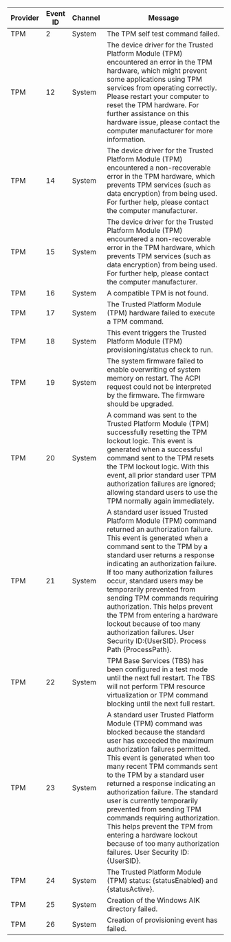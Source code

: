 Provider  |  Event ID  |  Channel  |  Message
----------|------------|-----------|------------------------------------------------------------------------------------------------------------------------------------------------------------------------------------------------------------------------------------------------------------------------------------------------------------------------------------------------------------------------------------------------------------------------------------------------------------------------------------------------------------------------------------------------------------
TPM       |  2         |  System   |  The TPM self test command failed.
TPM       |  12        |  System   |  The device driver for the Trusted Platform Module (TPM) encountered an error in the TPM hardware, which might prevent some applications using TPM services from operating correctly.  Please restart your computer to reset the TPM hardware.  For further assistance on this hardware issue, please contact the computer manufacturer for more information.
TPM       |  14        |  System   |  The device driver for the Trusted Platform Module (TPM) encountered a non-recoverable error in the TPM hardware, which prevents TPM services (such as data encryption) from being used. For further help, please contact the computer manufacturer.
TPM       |  15        |  System   |  The device driver for the Trusted Platform Module (TPM) encountered a non-recoverable error in the TPM hardware, which prevents TPM services (such as data encryption) from being used. For further help, please contact the computer manufacturer.
TPM       |  16        |  System   |  A compatible TPM is not found.
TPM       |  17        |  System   |  The Trusted Platform Module (TPM) hardware failed to execute a TPM command.
TPM       |  18        |  System   |  This event triggers the Trusted Platform Module (TPM) provisioning/status check to run.
TPM       |  19        |  System   |  The system firmware failed to enable overwriting of system memory on restart. The ACPI request could not be interpreted by the firmware. The firmware should be upgraded.
TPM       |  20        |  System   |  A command was sent to the Trusted Platform Module (TPM) successfully resetting the TPM lockout logic. This event is generated when a successful command sent to the TPM resets the TPM lockout logic.  With this event, all prior standard user TPM authorization failures are ignored; allowing standard users to use the TPM normally again immediately.
TPM       |  21        |  System   |  A standard user issued Trusted Platform Module (TPM) command returned an authorization failure. This event is generated when a command sent to the TPM by a standard user returns a response indicating an authorization failure.  If too many authorization failures occur, standard users may be temporarily prevented from sending TPM commands requiring authorization.  This helps prevent the TPM from entering a hardware lockout because of too many authorization failures. User Security ID:{UserSID}. Process Path {ProcessPath}.
TPM       |  22        |  System   |  TPM Base Services (TBS) has been configured in a test mode until the next full restart. The TBS will not perform TPM resource virtualization or TPM command blocking until the next full restart.
TPM       |  23        |  System   |  A standard user Trusted Platform Module (TPM) command was blocked because the standard user has exceeded the maximum authorization failures permitted. This event is generated when too many recent TPM commands sent to the TPM by a standard user returned a response indicating an authorization failure.  The standard user is currently temporarily prevented from sending TPM commands requiring authorization.  This helps prevent the TPM from entering a hardware lockout because of too many authorization failures. User Security ID:{UserSID}.
TPM       |  24        |  System   |  The Trusted Platform Module (TPM) status: {statusEnabled} and {statusActive}.
TPM       |  25        |  System   |  Creation of the Windows AIK directory failed.
TPM       |  26        |  System   |  Creation of provisioning event has failed.